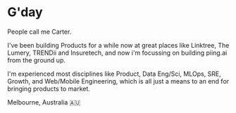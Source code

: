 # G'day

People call me Carter.

I've been building Products for a while now at great places like Linktree, The Lumery, TRENDii and Insuretech, and now i'm focussing on building piing.ai from the ground up.

I'm experienced most disciplines like Product, Data Eng/Sci, MLOps, SRE, Growth, and Web/Mobile Engineering, which is all just a means to an end for bringing products to market.

Melbourne, Australia 🇦🇺
